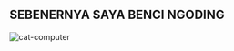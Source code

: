 ## SEBENERNYA SAYA BENCI NGODING 
![cat-computer](https://github.com/user-attachments/assets/1acaaccd-1e0c-4efd-ace2-44b2b094f649)

